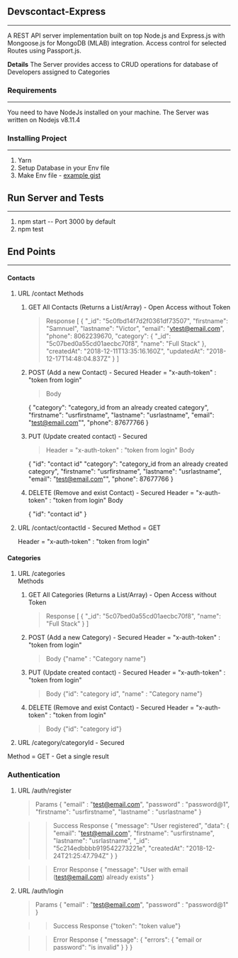 ## Devscontact-Express
___
A REST API server implementation built on top Node.js and Express.js with Mongoose.js for MongoDB (MLAB) integration. Access control for selected Routes using Passport.js.

**Details**
The Server provides access to CRUD operations for database of Developers assigned to Categories

### Requirements
___
You need to have NodeJs installed on your machine. The Server was written on Nodejs v8.11.4

### Installing Project
___
1. Yarn 
2. Setup Database in your Env file
3. Make Env file - [example gist](https://gist.github.com/victorighalo/be4e6d2a3739ebbec95c9c46b1319b1b])


## Run Server and Tests
___
1. npm start -- Port 3000 by default
2. npm test

## End Points
___

#### Contacts 
1. URL /contact	
Methods
	1. GET All Contacts (Returns a List/Array) - Open Access without Token
		> Response
		>[
    		{
        	"_id": "5c0fbd14f7d2f0361df73507",
        	"firstname": "Samnuel",
        	"lastname": "Victor",
        	"email": "vtest@email.com",
        	"phone": 8062239670,
        	"category": {
            	"_id": "5c07bed0a55cd01aecbc70f8",
            	"name": "Full Stack"
        	},
        	"createdAt": "2018-12-11T13:35:16.160Z",
        	"updatedAt": "2018-12-17T14:48:04.837Z"
    		}
		]
		
	2. POST (Add a new Contact) - Secured
		Header = "x-auth-token" : "token from login"
		>Body
		>
		{
        	"category": "category_id from an already created category",
        	"firstname": "usrfirstname",
        	"lastname": "usrlastname",
        	"email": "test@email.com"",
        	"phone": 87677766
    		}
		
	3. PUT (Update created contact) - Secured
		>Header = "x-auth-token" : "token from login"
		>Body
		>
		{
		"id": "contact id"
        	"category": "category_id from an already created category",
        	"firstname": "usrfirstname",
        	"lastname": "usrlastname",
        	"email": "test@email.com"",
        	"phone": 87677766
    		}
	4. DELETE (Remove and exist Contact) - Secured
		Header = "x-auth-token" : "token from login"
		Body
		>
		{
		"id": "contact id"
    		}
	
2. URL /contact/contactId - Secured
	Method = GET  
	
	Header = "x-auth-token" : "token from login"


#### Categories 
1. URL /categories	
 Methods
	1. GET All Categories (Returns a List/Array) - Open Access without Token
		>Response 
		>[
    		{
        	"_id": "5c07bed0a55cd01aecbc70f8",
        	"name": "Full Stack"
    		}
		]
		
	2. POST (Add a new Category) - Secured 
		Header = "x-auth-token" : "token from login" 
		> Body
		{"name" : "Category name"}
	3. PUT (Update created contact) - Secured 
		Header = "x-auth-token" : "token from login" 
		> Body
		{"id": "category id", "name" : "Category name"}
	4. DELETE (Remove and exist Contact) - Secured
		Header = "x-auth-token" : "token from login" 
		> Body
		{"id": "category id"}
	
2. URL /category/categoryId - Secured  

Method = GET - Get a single result


### Authentication
1. URL /auth/register <br>
	>
	>Params
	>{
	>"email" : "test@email.com",
	>"password" : "password@1",
	>"firstname": "usrfirstname",
	>"lastname" : "usrlastname"
	>}
	
	>>Success Response
	{
		"message": "User registered",
    		"data": {
        	"email": "test@email.com",
        	"firstname": "usrfirstname",
        	"lastname": "usrlastname",
        	"_id": "5c214edbbbb919542273221e",
        	"createdAt": "2018-12-24T21:25:47.794Z"
    			}
	}
	
	>> Error Response
	{
    	"message": "User with email (test@email.com) already exists"
	}

2. URL /auth/login
	>
	>Params
	>{
	>"email" : "test@email.com",
	>"password" : "password@1"
	>}
	
	>>Success Response
	{"token": "token value"}
	
	>> Error Response
	{
    "message": {
        "errors": {
            "email or password": "is invalid"
        	  }
    		}
	}
